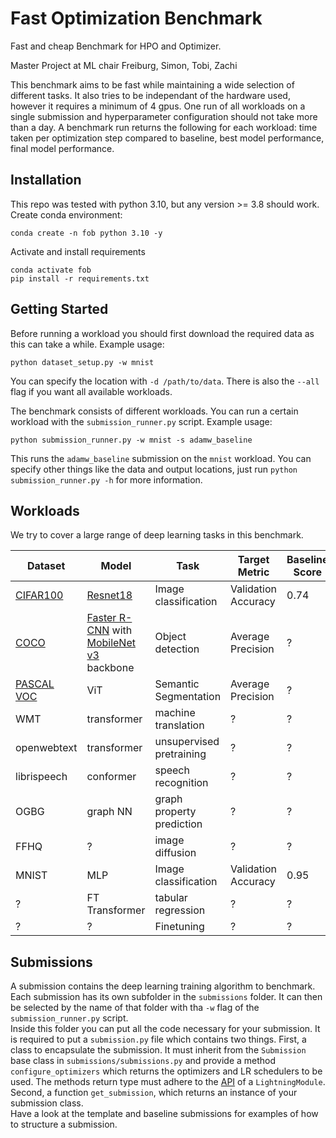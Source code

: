 # Fast Optimization Benchmark

Fast and cheap Benchmark for HPO and Optimizer.

Master Project at ML chair Freiburg,
Simon, Tobi, Zachi

This benchmark aims to be fast while maintaining a wide selection of different tasks. It also tries to be independant of the hardware used, however it requires a minimum of 4 gpus. One run of all workloads on a single submission and hyperparameter configuration should not take more than a day. A benchmark run returns the following for each workload: time taken per optimization step compared to baseline, best model performance, final model performance. 

## Installation

This repo was tested with python 3.10, but any version >= 3.8 should work.  
Create conda environment:
```
conda create -n fob python 3.10 -y
```
Activate and install requirements
```
conda activate fob
pip install -r requirements.txt
```

## Getting Started

Before running a workload you should first download the required data as this can take a while. Example usage:
```
python dataset_setup.py -w mnist
```
You can specify the location with `-d /path/to/data`. There is also the `--all` flag if you want all available workloads.

The benchmark consists of different workloads. You can run a certain workload with the `submission_runner.py` script. Example usage:
```
python submission_runner.py -w mnist -s adamw_baseline
```
This runs the `adamw_baseline` submission on the `mnist` workload. You can specify other things like the data and output locations, just run `python submission_runner.py -h` for more information.

## Workloads

We try to cover a large range of deep learning tasks in this benchmark.
 
| Dataset | Model | Task | Target Metric | Baseline Score | Baseline Runtime | Hardware |
| ------- | ----- | ---- | ------------- | -------------- | ---------------- | -------- |
| [CIFAR100](https://www.cs.toronto.edu/~kriz/cifar.html) | [Resnet18](https://arxiv.org/pdf/1512.03385.pdf) | Image classification | Validation Accuracy | 0.74 | 10 min | 1 gpu |
| [COCO](https://cocodataset.org) | [Faster R-CNN](https://arxiv.org/abs/1506.01497) with [MobileNet v3](https://arxiv.org/abs/1905.02244) backbone | Object detection | Average Precision | ? | ~4h | 4 gpus |
| [PASCAL VOC](http://host.robots.ox.ac.uk/pascal/VOC/index.html) | ViT | Semantic Segmentation | Average Precision | ? | ? | ? |
| WMT | transformer | machine translation | ? | ? | ? | ? |
| openwebtext | transformer | unsupervised pretraining | ? | ? | ? | ? |
| librispeech | conformer | speech recognition | ? | ? | ? | ? |
| OGBG | graph NN | graph property prediction | ? | ? | ? | ? |
| FFHQ | ? | image diffusion | ? | ? | ? | ? |
| MNIST | MLP | Image classification | Validation Accuracy | 0.95 | 1 min | 1 gpu |
| ? | FT Transformer | tabular regression | ? | ? | ? | ? |
| ? | ? | Finetuning | ? | ? | ? | ? |

## Submissions

A submission contains the deep learning training algorithm to benchmark. Each submission has its own subfolder in the `submissions` folder. It can then be selected by the name of that folder with tha `-w` flag of the `submission_runner.py` script.  
Inside this folder you can put all the code necessary for your submission. It is required to put a `submission.py` file which contains two things. First, a class to encapsulate the submission. It must inherit from the `Submission` base class in `submissions/submissions.py` and provide a method `configure_optimizers` which returns the optimizers and LR schedulers to be used. The methods return type must adhere to the [API](https://lightning.ai/docs/pytorch/stable/api/lightning.pytorch.core.LightningModule.html#lightning.pytorch.core.LightningModule.configure_optimizers) of a `LightningModule`. Second, a function `get_submission`, which returns an instance of your submission class.  
Have a look at the template and baseline submissions for examples of how to structure a submission.
